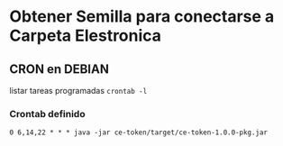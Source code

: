 # Obtener Semilla para conectarse a Carpeta Elestronica

## CRON en DEBIAN
listar tareas programadas 
``crontab -l ``

### Crontab definido
``0 6,14,22 * * * java -jar ce-token/target/ce-token-1.0.0-pkg.jar``